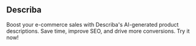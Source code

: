 ## Describa

Boost your e-commerce sales with Describa's AI-generated product descriptions. Save time, improve SEO, and drive more
conversions. Try it now!
